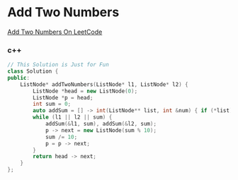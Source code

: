 # Add Two Numbers

[Add Two Numbers On LeetCode](https://leetcode.com/problems/add-two-numbers/?tab=Description)

### c++

```cpp
// This Solution is Just for Fun
class Solution {
public:
    ListNode* addTwoNumbers(ListNode* l1, ListNode* l2) {
        ListNode *head = new ListNode(0);
        ListNode *p = head;
        int sum = 0;
        auto addSum = [] -> int(ListNode** list, int &num) { if (*list) num += (*list) -> val, (*list) = (*list) -> next;};
        while (l1 || l2 || sum) {
            addSum(&l1, sum), addSum(&l2, sum);
            p -> next = new ListNode(sum % 10);
            sum /= 10;
            p = p -> next;
        }
        return head -> next;
    }
};
```
